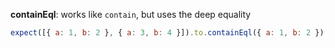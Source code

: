 **containEql**: works like `contain`, but uses the deep equality

```js
expect([{ a: 1, b: 2 }, { a: 3, b: 4 }]).to.containEql({ a: 1, b: 2 });
```
